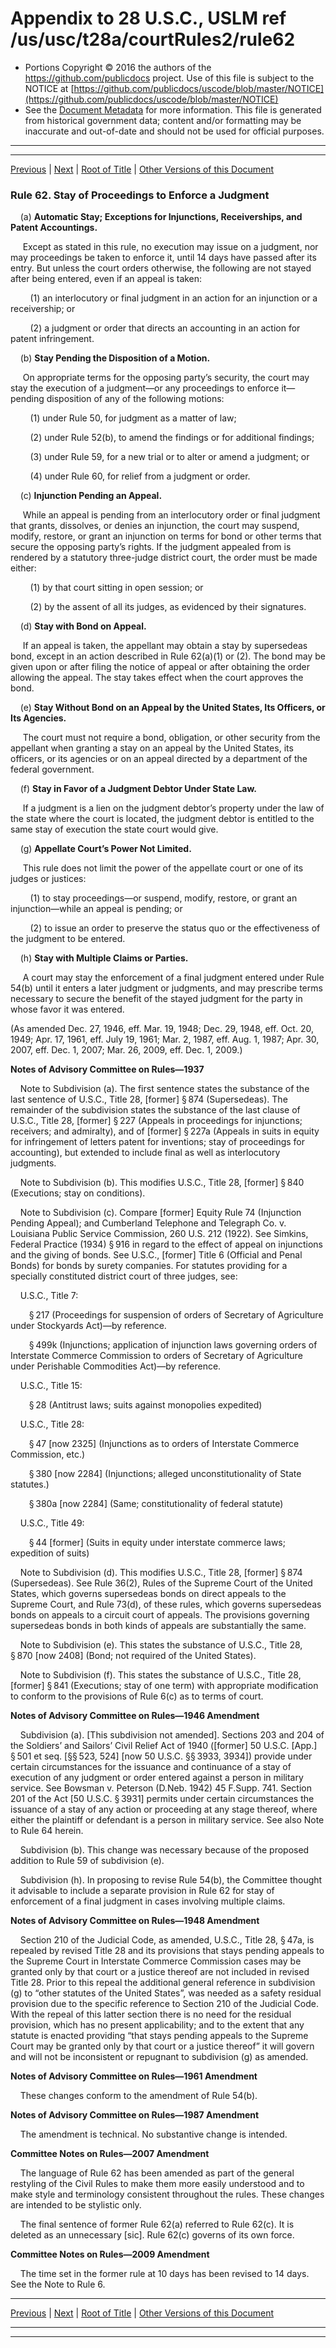 ---
---

# Appendix to 28 U.S.C., USLM ref /us/usc/t28a/courtRules2/rule62

* Portions Copyright © 2016 the authors of the https://github.com/publicdocs project.
  Use of this file is subject to the NOTICE at [https://github.com/publicdocs/uscode/blob/master/NOTICE](https://github.com/publicdocs/uscode/blob/master/NOTICE)
* See the [Document Metadata](././../../../..//README.md) for more information.
  This file is generated from historical government data; content and/or formatting may be inaccurate and out-of-date and should not be used for official purposes.

----------
----------

[Previous](./../../../..//us/usc/t28a/courtRules2/m__us_usc_t28a_courtRules2_rule61.md) | [Next](./../../../..//us/usc/t28a/courtRules2/m__us_usc_t28a_courtRules2_rule62.1.md) | [Root of Title](./../../../../) | [Other Versions of this Document](https://publicdocs.github.io/go/links?ns=uslm&ref=%2Fus%2Fusc%2Ft28a%2FcourtRules2%2Frule62)

### Rule 62. Stay of Proceedings to Enforce a Judgment

    (a) __Automatic Stay; Exceptions for Injunctions, Receiverships, and Patent Accountings.__ 

     Except as stated in this rule, no execution may issue on a judgment, nor may proceedings be taken to enforce it, until 14 days have passed after its entry. But unless the court orders otherwise, the following are not stayed after being entered, even if an appeal is taken:

        (1) an interlocutory or final judgment in an action for an injunction or a receivership; or

        (2) a judgment or order that directs an accounting in an action for patent infringement.

    (b) __Stay Pending the Disposition of a Motion.__ 

     On appropriate terms for the opposing party’s security, the court may stay the execution of a judgment—or any proceedings to enforce it—pending disposition of any of the following motions:

        (1) under Rule 50, for judgment as a matter of law;

        (2) under Rule 52(b), to amend the findings or for additional findings;

        (3) under Rule 59, for a new trial or to alter or amend a judgment; or

        (4) under Rule 60, for relief from a judgment or order.

    (c) __Injunction Pending an Appeal.__ 

     While an appeal is pending from an interlocutory order or final judgment that grants, dissolves, or denies an injunction, the court may suspend, modify, restore, or grant an injunction on terms for bond or other terms that secure the opposing party’s rights. If the judgment appealed from is rendered by a statutory three-judge district court, the order must be made either:

        (1) by that court sitting in open session; or

        (2) by the assent of all its judges, as evidenced by their signatures.

    (d) __Stay with Bond on Appeal.__ 

     If an appeal is taken, the appellant may obtain a stay by supersedeas bond, except in an action described in Rule 62(a)(1) or (2). The bond may be given upon or after filing the notice of appeal or after obtaining the order allowing the appeal. The stay takes effect when the court approves the bond.

    (e) __Stay Without Bond on an Appeal by the United States, Its Officers, or Its Agencies.__ 

     The court must not require a bond, obligation, or other security from the appellant when granting a stay on an appeal by the United States, its officers, or its agencies or on an appeal directed by a department of the federal government.

    (f) __Stay in Favor of a Judgment Debtor Under State Law.__ 

     If a judgment is a lien on the judgment debtor’s property under the law of the state where the court is located, the judgment debtor is entitled to the same stay of execution the state court would give.

    (g) __Appellate Court’s Power Not Limited.__ 

     This rule does not limit the power of the appellate court or one of its judges or justices:

        (1) to stay proceedings—or suspend, modify, restore, or grant an injunction—while an appeal is pending; or

        (2) to issue an order to preserve the status quo or the effectiveness of the judgment to be entered.

    (h) __Stay with Multiple Claims or Parties.__ 

     A court may stay the enforcement of a final judgment entered under Rule 54(b) until it enters a later judgment or judgments, and may prescribe terms necessary to secure the benefit of the stayed judgment for the party in whose favor it was entered.

(As amended Dec. 27, 1946, eff. Mar. 19, 1948; Dec. 29, 1948, eff. Oct. 20, 1949; Apr. 17, 1961, eff. July 19, 1961; Mar. 2, 1987, eff. Aug. 1, 1987; Apr. 30, 2007, eff. Dec. 1, 2007; Mar. 26, 2009, eff. Dec. 1, 2009.)

 __Notes of Advisory Committee on Rules—1937__ 

    Note to Subdivision (a). The first sentence states the substance of the last sentence of U.S.C., Title 28, \[former\] § 874 (Supersedeas). The remainder of the subdivision states the substance of the last clause of U.S.C., Title 28, \[former\] § 227 (Appeals in proceedings for injunctions; receivers; and admiralty), and of \[former\] § 227a (Appeals in suits in equity for infringement of letters patent for inventions; stay of proceedings for accounting), but extended to include final as well as interlocutory judgments.

    Note to Subdivision (b). This modifies U.S.C., Title 28, \[former\] § 840 (Executions; stay on conditions).

    Note to Subdivision (c). Compare \[former\] Equity Rule 74 (Injunction Pending Appeal); and Cumberland Telephone and Telegraph Co. v. Louisiana Public Service Commission, 260 U.S. 212 (1922). See Simkins, Federal Practice (1934) § 916 in regard to the effect of appeal on injunctions and the giving of bonds. See U.S.C., \[former\] Title 6 (Official and Penal Bonds) for bonds by surety companies. For statutes providing for a specially constituted district court of three judges, see:

    U.S.C., Title 7:

     § 217 (Proceedings for suspension of orders of Secretary of Agriculture under Stockyards Act)—by reference.

     § 499k (Injunctions; application of injunction laws governing orders of Interstate Commerce Commission to orders of Secretary of Agriculture under Perishable Commodities Act)—by reference.

    U.S.C., Title 15:

     § 28 (Antitrust laws; suits against monopolies expedited)

    U.S.C., Title 28:

     § 47 \[now 2325\] (Injunctions as to orders of Interstate Commerce Commission, etc.)

     § 380 \[now 2284\] (Injunctions; alleged unconstitutionality of State statutes.)

     § 380a \[now 2284\] (Same; constitutionality of federal statute)

    U.S.C., Title 49:

     § 44 \[former\] (Suits in equity under interstate commerce laws; expedition of suits)

    Note to Subdivision (d). This modifies U.S.C., Title 28, \[former\] § 874 (Supersedeas). See Rule 36(2), Rules of the Supreme Court of the United States, which governs supersedeas bonds on direct appeals to the Supreme Court, and Rule 73(d), of these rules, which governs supersedeas bonds on appeals to a circuit court of appeals. The provisions governing supersedeas bonds in both kinds of appeals are substantially the same.

    Note to Subdivision (e). This states the substance of U.S.C., Title 28, § 870 \[now 2408\] (Bond; not required of the United States).

    Note to Subdivision (f). This states the substance of U.S.C., Title 28, \[former\] § 841 (Executions; stay of one term) with appropriate modification to conform to the provisions of Rule 6(c) as to terms of court.

 __Notes of Advisory Committee on Rules—1946 Amendment__ 

    Subdivision (a). \[This subdivision not amended\]. Sections 203 and 204 of the Soldiers’ and Sailors’ Civil Relief Act of 1940 (\[former\] 50 U.S.C. \[App.\] § 501 et seq. \[§§ 523, 524\] \[now 50 U.S.C. §§ 3933, 3934\]) provide under certain circumstances for the issuance and continuance of a stay of execution of any judgment or order entered against a person in military service. See Bowsman v. Peterson (D.Neb. 1942) 45 F.Supp. 741. Section 201 of the Act \[50 U.S.C. § 3931\] permits under certain circumstances the issuance of a stay of any action or proceeding at any stage thereof, where either the plaintiff or defendant is a person in military service. See also Note to Rule 64 herein.

    Subdivision (b). This change was necessary because of the proposed addition to Rule 59 of subdivision (e).

    Subdivision (h). In proposing to revise Rule 54(b), the Committee thought it advisable to include a separate provision in Rule 62 for stay of enforcement of a final judgment in cases involving multiple claims.

 __Notes of Advisory Committee on Rules—1948 Amendment__ 

    Section 210 of the Judicial Code, as amended, U.S.C., Title 28, § 47a, is repealed by revised Title 28 and its provisions that stays pending appeals to the Supreme Court in Interstate Commerce Commission cases may be granted only by that court or a justice thereof are not included in revised Title 28. Prior to this repeal the additional general reference in subdivision (g) to “other statutes of the United States”, was needed as a safety residual provision due to the specific reference to Section 210 of the Judicial Code. With the repeal of this latter section there is no need for the residual provision, which has no present applicability; and to the extent that any statute is enacted providing “that stays pending appeals to the Supreme Court may be granted only by that court or a justice thereof” it will govern and will not be inconsistent or repugnant to subdivision (g) as amended.

 __Notes of Advisory Committee on Rules—1961 Amendment__ 

    These changes conform to the amendment of Rule 54(b).

 __Notes of Advisory Committee on Rules—1987 Amendment__ 

    The amendment is technical. No substantive change is intended.

 __Committee Notes on Rules—2007 Amendment__ 

    The language of Rule 62 has been amended as part of the general restyling of the Civil Rules to make them more easily understood and to make style and terminology consistent throughout the rules. These changes are intended to be stylistic only.

    The final sentence of former Rule 62(a) referred to Rule 62(c). It is deleted as an unnecessary \[sic\]. Rule 62(c) governs of its own force.

 __Committee Notes on Rules—2009 Amendment__ 

    The time set in the former rule at 10 days has been revised to 14 days. See the Note to Rule 6.

----------

[Previous](./../../../..//us/usc/t28a/courtRules2/m__us_usc_t28a_courtRules2_rule61.md) | [Next](./../../../..//us/usc/t28a/courtRules2/m__us_usc_t28a_courtRules2_rule62.1.md) | [Root of Title](./../../../../) | [Other Versions of this Document](https://publicdocs.github.io/go/links?ns=uslm&ref=%2Fus%2Fusc%2Ft28a%2FcourtRules2%2Frule62)

----------
----------



